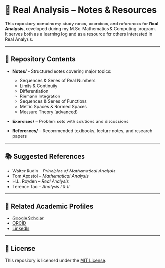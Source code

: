 # 📘 Real Analysis – Notes & Resources

This repository contains my study notes, exercises, and references for **Real Analysis**, developed during my M.Sc. Mathematics & Computing program.  
It serves both as a learning log and as a resource for others interested in Real Analysis.

---

## 📂 Repository Contents

- **Notes/** – Structured notes covering major topics:
  - Sequences & Series of Real Numbers
  - Limits & Continuity
  - Differentiation
  - Riemann Integration
  - Sequences & Series of Functions
  - Metric Spaces & Normed Spaces
  - Measure Theory (advanced)

- **Exercises/** – Problem sets with solutions and discussions

- **References/** – Recommended textbooks, lecture notes, and research papers

---

## 📚 Suggested References

- Walter Rudin – *Principles of Mathematical Analysis*  
- Tom Apostol – *Mathematical Analysis*  
- H.L. Royden – *Real Analysis*  
- Terence Tao – *Analysis I & II*  

---

## 🔗 Related Academic Profiles

- [Google Scholar](https://scholar.google.com/citations?user=cAZxaQMAAAAJ)  
- [ORCID](https://orcid.org/0009-0004-0035-5714)  
- [LinkedIn](https://www.linkedin.com/in/lakshitsinghbishttm)  

---

## 📜 License

This repository is licensed under the [MIT License](LICENSE).  
